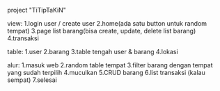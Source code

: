 project "TiTipTaKiN"

view:
1.login user / create user
2.home(ada satu button untuk random tempat)
3.page list barang(bisa create, update, delete list barang)
4.transaksi

table:
1.user
2.barang
3.table tengah user & barang
4.lokasi

alur:
1.masuk web
2.random table tempat
3.filter barang dengan tempat yang sudah terpilih
4.muculkan
5.CRUD barang
6.list transaksi (kalau sempat)
7.selesai